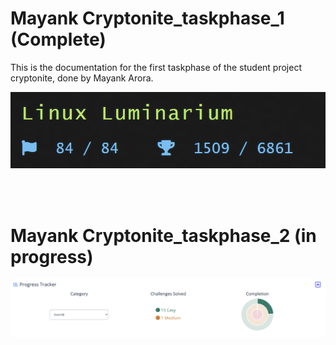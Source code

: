 # Mayank Cryptonite_taskphase_1 (Complete)

This is the documentation for the first taskphase of the student project cryptonite, done by Mayank Arora.


![Progress](https://github.com/AngeloArise/cryptonite_taskphase_mayank/blob/main/img_src/Linux_lunarium.png)

<br>
<br>

# Mayank Cryptonite_taskphase_2 (in progress)

![Graph](https://github.com/AngeloArise/cryptonite_taskphase_mayank/blob/main/img_src/N9.png)
